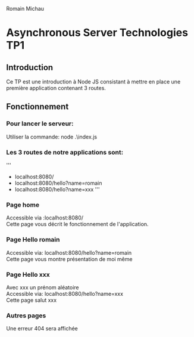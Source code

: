 Romain Michau


Asynchronous Server Technologies TP1
======================================


Introduction
------------
Ce TP est une introduction à Node JS consistant à mettre en place une première application contenant 3 routes.


Fonctionnement
--------------

### Pour lancer le serveur:  
Utiliser la commande:
node .\index.js


### Les 3 routes de notre applications sont:  

'''
* localhost:8080/
* localhost:8080/hello?name=romain
* localhost:8080/hello?name=xxx
'''

### Page home  
Accessible via :localhost:8080/  
Cette page vous décrit le fonctionnement de l'application.

### Page Hello romain  
Accessible via: localhost:8080/hello?name=romain  
Cette page vous montre présentation de moi même

### Page Hello xxx  
Avec xxx un prénom aléatoire  
Accessible via: localhost:8080/hello?name=xxx  
Cette page salut xxx

### Autres pages
Une erreur 404 sera affichée
